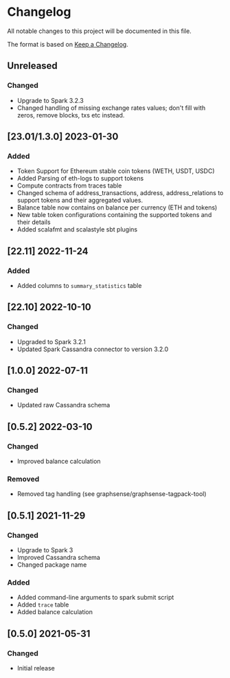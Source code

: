 # Changelog
All notable changes to this project will be documented in this file.

The format is based on [Keep a Changelog](https://keepachangelog.com/en/1.0.0/).

## Unreleased
### Changed
- Upgrade to Spark 3.2.3
- Changed handling of missing exchange rates values; don't fill with zeros,
  remove blocks, txs etc instead.

## [23.01/1.3.0] 2023-01-30
### Added
- Token Support for Ethereum stable coin tokens (WETH, USDT, USDC)
- Added Parsing of eth-logs to support tokens
- Compute contracts from traces table
- Changed schema of address_transactions, address, address_relations to support tokens and their aggregated values.
- Balance table now contains on balance per currency (ETH and tokens)
- New table token configurations containing the supported tokens and their details
- Added scalafmt and scalastyle sbt plugins

## [22.11] 2022-11-24
### Added
- Added columns to `summary_statistics` table

## [22.10] 2022-10-10
### Changed
- Upgraded to Spark 3.2.1
- Updated Spark Cassandra connector to version 3.2.0

## [1.0.0] 2022-07-11
### Changed
- Updated raw Cassandra schema

## [0.5.2] 2022-03-10
### Changed
- Improved balance calculation
### Removed
- Removed tag handling (see graphsense/graphsense-tagpack-tool)

## [0.5.1] 2021-11-29
### Changed
- Upgrade to Spark 3
- Improved Cassandra schema
- Changed package name

### Added
- Added command-line arguments to spark submit script
- Added `trace` table
- Added balance calculation

## [0.5.0] 2021-05-31
### Changed
- Initial release
